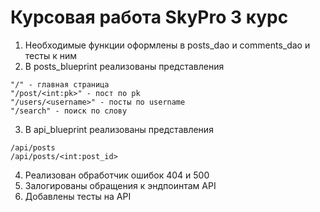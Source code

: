 # Курсовая работа SkyPro 3 курс

1) Необходимые функции оформлены в posts_dao и comments_dao и тесты к ним
2) В posts_blueprint реализованы представления
```
"/" - главная страница
"/post/<int:pk>" - пост по pk
"/users/<username>" - посты по username
"/search" - поиск по слову
```
3) В api_blueprint реализованы представления
```
/api/posts
/api/posts/<int:post_id>
```
4) Реализован обработчик ошибок 404 и 500
5) Залогированы обращения к эндпоинтам API
6) Добавлены тесты на API 